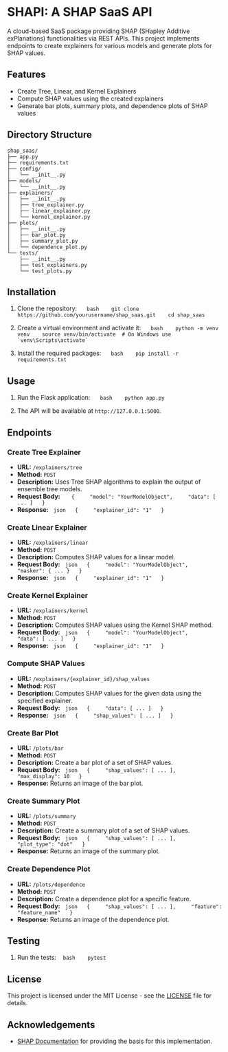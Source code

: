 # SHAPI: A SHAP SaaS API

A cloud-based SaaS package providing SHAP (SHapley Additive exPlanations) functionalities via REST APIs. This project implements endpoints to create explainers for various models and generate plots for SHAP values.

## Features

- Create Tree, Linear, and Kernel Explainers
- Compute SHAP values using the created explainers
- Generate bar plots, summary plots, and dependence plots of SHAP values

## Directory Structure

```
shap_saas/
├── app.py
├── requirements.txt
├── config/
│   └── __init__.py
├── models/
│   └── __init__.py
├── explainers/
│   ├── __init__.py
│   ├── tree_explainer.py
│   ├── linear_explainer.py
│   └── kernel_explainer.py
├── plots/
│   ├── __init__.py
│   ├── bar_plot.py
│   ├── summary_plot.py
│   └── dependence_plot.py
└── tests/
    ├── __init__.py
    ├── test_explainers.py
    └── test_plots.py
```

## Installation

1. Clone the repository:
   ```
   bash
   git clone https://github.com/yourusername/shap_saas.git
   cd shap_saas
   ```

3. Create a virtual environment and activate it:
   ```
   bash
   python -m venv venv
   source venv/bin/activate  # On Windows use `venv\Scripts\activate`
   ```

5. Install the required packages:
   ```
   bash
   pip install -r requirements.txt
   ```

## Usage

1. Run the Flask application:
   ```
   bash
   python app.py
   ```

3. The API will be available at `http://127.0.0.1:5000`.

## Endpoints

### Create Tree Explainer
- **URL:** `/explainers/tree`
- **Method:** `POST`
- **Description:** Uses Tree SHAP algorithms to explain the output of ensemble tree models.
- **Request Body:**
  ```
  {
    "model": "YourModelObject",
    "data": [ ... ]
  }
  ```
- **Response:**
  ```json
  {
    "explainer_id": "1"
  }
  ```

### Create Linear Explainer
- **URL:** `/explainers/linear`
- **Method:** `POST`
- **Description:** Computes SHAP values for a linear model.
- **Request Body:**
  ```json
  {
    "model": "YourModelObject",
    "masker": { ... }
  }
  ```
- **Response:**
  ```json
  {
    "explainer_id": "1"
  }
  ```

### Create Kernel Explainer
- **URL:** `/explainers/kernel`
- **Method:** `POST`
- **Description:** Computes SHAP values using the Kernel SHAP method.
- **Request Body:**
  ```json
  {
    "model": "YourModelObject",
    "data": [ ... ]
  }
  ```
- **Response:**
  ```json
  {
    "explainer_id": "1"
  }
  ```

### Compute SHAP Values
- **URL:** `/explainers/{explainer_id}/shap_values`
- **Method:** `POST`
- **Description:** Computes SHAP values for the given data using the specified explainer.
- **Request Body:**
  ```json
  {
    "data": [ ... ]
  }
  ```
- **Response:**
  ```json
  {
    "shap_values": [ ... ]
  }
  ```

### Create Bar Plot
- **URL:** `/plots/bar`
- **Method:** `POST`
- **Description:** Create a bar plot of a set of SHAP values.
- **Request Body:**
  ```json
  {
    "shap_values": [ ... ],
    "max_display": 10
  }
  ```
- **Response:** Returns an image of the bar plot.

### Create Summary Plot
- **URL:** `/plots/summary`
- **Method:** `POST`
- **Description:** Create a summary plot of a set of SHAP values.
- **Request Body:**
  ```json
  {
    "shap_values": [ ... ],
    "plot_type": "dot"
  }
  ```
- **Response:** Returns an image of the summary plot.

### Create Dependence Plot
- **URL:** `/plots/dependence`
- **Method:** `POST`
- **Description:** Create a dependence plot for a specific feature.
- **Request Body:**
  ```json
  {
    "shap_values": [ ... ],
    "feature": "feature_name"
  }
  ```
- **Response:** Returns an image of the dependence plot.

## Testing

1. Run the tests:
   ```bash
   pytest
   ```

## License

This project is licensed under the MIT License - see the [LICENSE](LICENSE) file for details.

## Acknowledgements

- [SHAP Documentation](https://shap.readthedocs.io/en/latest/api.html) for providing the basis for this implementation.
```
